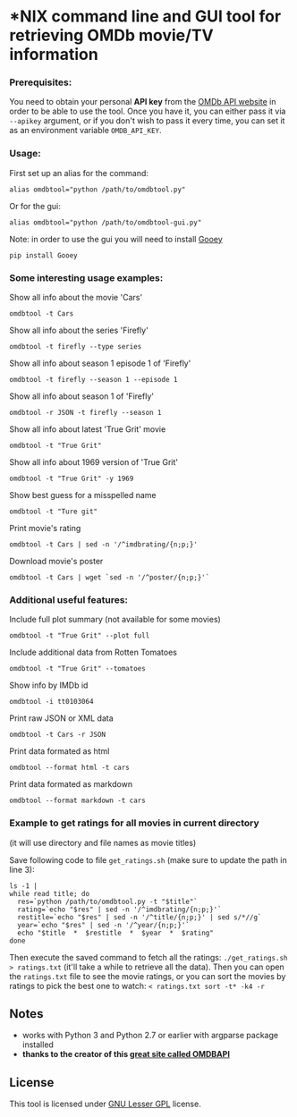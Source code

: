 *NIX command line and GUI tool for retrieving OMDb movie/TV information
============================================================

### Prerequisites:

You need to obtain your personal **API key** from the [OMDb API
website][omdbapi] in order to be able to use the tool. Once you have it, you
can either pass it via `--apikey` argument, or if you don't wish to pass it
every time, you can set it as an environment variable `OMDB_API_KEY`.

### Usage:

First set up an alias for the command:

    alias omdbtool="python /path/to/omdbtool.py"

Or for the gui:

    alias omdbtool="python /path/to/omdbtool-gui.py"

Note: in order to use the gui you will need to install [Gooey][gooey]

    pip install Gooey

### Some interesting usage examples:

Show all info about the movie 'Cars'

    omdbtool -t Cars

Show all info about the series 'Firefly'

    omdbtool -t firefly --type series

Show all info about season 1 episode 1 of 'Firefly'

    omdbtool -t firefly --season 1 --episode 1

Show all info about season 1 of 'Firefly'

    omdbtool -r JSON -t firefly --season 1

Show all info about latest 'True Grit' movie

    omdbtool -t "True Grit"

Show all info about 1969 version of 'True Grit'

    omdbtool -t "True Grit" -y 1969

Show best guess for a misspelled name

    omdbtool -t "Ture git"

Print movie's rating

    omdbtool -t Cars | sed -n '/^imdbrating/{n;p;}'

Download movie's poster

    omdbtool -t Cars | wget `sed -n '/^poster/{n;p;}'`


### Additional useful features:

Include full plot summary (not available for some movies)

    omdbtool -t "True Grit" --plot full

Include additional data from Rotten Tomatoes

    omdbtool -t "True Grit" --tomatoes

Show info by IMDb id

    omdbtool -i tt0103064

Print raw JSON or XML data

    omdbtool -t Cars -r JSON

Print data formated as html

    omdbtool --format html -t cars

Print data formated as markdown

    omdbtool --format markdown -t cars



### Example to get ratings for all movies in current directory

(it will use directory and file names as movie titles)

Save following code to file `get_ratings.sh` (make sure to update the path in line 3):

    ls -1 |
    while read title; do
      res=`python /path/to/omdbtool.py -t "$title"`
      rating=`echo "$res" | sed -n '/^imdbrating/{n;p;}'`
      restitle=`echo "$res" | sed -n '/^title/{n;p;}' | sed s/*//g`
      year=`echo "$res" | sed -n '/^year/{n;p;}'`
      echo "$title  *  $restitle  *  $year  *  $rating"
    done

Then execute the saved command to fetch all the ratings: `./get_ratings.sh > ratings.txt`
(it'll take a while to retrieve all the data). Then you can open the `ratings.txt` file to see the movie ratings, or you can sort the movies by ratings to pick the best one to watch: `< ratings.txt sort -t* -k4 -r`


## Notes ##

 - works with Python 3 and Python 2.7 or earlier with argparse package installed
 - **thanks to the creator of this [great site called OMDBAPI][omdbapi]**


## License ##

This tool is licensed under [GNU Lesser GPL][lgpl] license.


[omdbapi]: http://www.omdbapi.com
[lgpl]: http://www.gnu.org/licenses/lgpl.html
[gooey]: https://github.com/chriskiehl/Gooey

